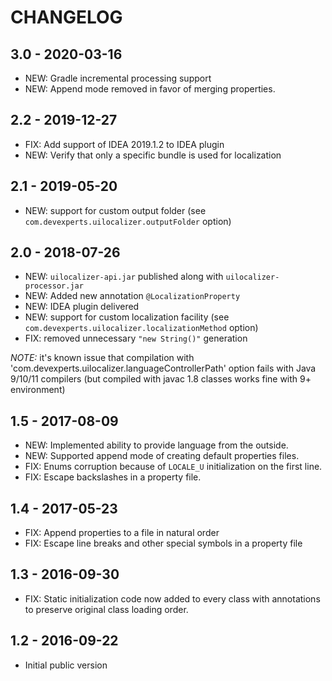 
# CHANGELOG

## 3.0 - 2020-03-16

- NEW: Gradle incremental processing support
- NEW: Append mode removed in favor of merging properties. 

## 2.2 - 2019-12-27

- FIX: Add support of IDEA 2019.1.2 to IDEA plugin
- NEW: Verify that only a specific bundle is used for localization

## 2.1 - 2019-05-20

- NEW: support for custom output folder (see `com.devexperts.uilocalizer.outputFolder` option)

## 2.0 - 2018-07-26

- NEW: `uilocalizer-api.jar` published along with `uilocalizer-processor.jar` 
- NEW: Added new annotation `@LocalizationProperty`
- NEW: IDEA plugin delivered
- NEW: support for custom localization facility (see `com.devexperts.uilocalizer.localizationMethod` option)
- FIX: removed unnecessary `"new String()"` generation

*NOTE:* it's known issue that compilation with 'com.devexperts.uilocalizer.languageControllerPath' option fails 
with Java 9/10/11 compilers (but compiled with javac 1.8 classes works fine with 9+ environment)

## 1.5 - 2017-08-09
- NEW: Implemented ability to provide language from the outside.
- NEW: Supported append mode of creating default properties files.
- FIX: Enums corruption because of `LOCALE_U` initialization on the first line.
- FIX: Escape backslashes in a property file.

## 1.4 - 2017-05-23

- FIX: Append properties to a file in natural order
- FIX: Escape line breaks and other special symbols in a property file

## 1.3 - 2016-09-30

- FIX: Static initialization code now added to every class with annotations to preserve original class loading order.

## 1.2 - 2016-09-22

- Initial public version
